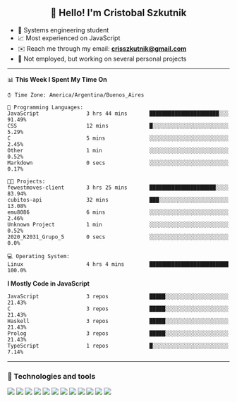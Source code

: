 <h2 align="center">👋 Hello! I'm Cristobal Szkutnik</h2>

- 📖  Systems engineering student
- 📈  Most experienced on JavaScript
- ✉️  Reach me through my email: **crisszkutnik@gmail.com**
- 🏢  Not employed, but working on several personal projects

-------

<!--START_SECTION:waka-->
📊 **This Week I Spent My Time On** 

```text
⌚︎ Time Zone: America/Argentina/Buenos_Aires

💬 Programming Languages: 
JavaScript               3 hrs 44 mins       ██████████████████████░░░   91.49% 
CSS                      12 mins             █░░░░░░░░░░░░░░░░░░░░░░░░   5.29% 
C                        5 mins              ░░░░░░░░░░░░░░░░░░░░░░░░░   2.45% 
Other                    1 min               ░░░░░░░░░░░░░░░░░░░░░░░░░   0.52% 
Markdown                 0 secs              ░░░░░░░░░░░░░░░░░░░░░░░░░   0.17%

🐱‍💻 Projects: 
fewestmoves-client       3 hrs 25 mins       █████████████████████░░░░   83.94% 
cubitos-api              32 mins             ███░░░░░░░░░░░░░░░░░░░░░░   13.08% 
emu8086                  6 mins              ░░░░░░░░░░░░░░░░░░░░░░░░░   2.46% 
Unknown Project          1 min               ░░░░░░░░░░░░░░░░░░░░░░░░░   0.52% 
2020_K2031_Grupo_5       0 secs              ░░░░░░░░░░░░░░░░░░░░░░░░░   0.0%

💻 Operating System: 
Linux                    4 hrs 4 mins        █████████████████████████   100.0%

```

**I Mostly Code in JavaScript** 

```text
JavaScript               3 repos             █████░░░░░░░░░░░░░░░░░░░░   21.43% 
C                        3 repos             █████░░░░░░░░░░░░░░░░░░░░   21.43% 
Haskell                  3 repos             █████░░░░░░░░░░░░░░░░░░░░   21.43% 
Prolog                   3 repos             █████░░░░░░░░░░░░░░░░░░░░   21.43% 
TypeScript               1 repos             █░░░░░░░░░░░░░░░░░░░░░░░░   7.14%

```



<!--END_SECTION:waka-->

-------

### 🔧 Technologies and tools
<div>
  <img src="https://img.shields.io/badge/node.js%20-%2343853D.svg?&style=for-the-badge&logo=node.js&logoColor=white"/>
  <img src="https://img.shields.io/badge/javascript%20-%23323330.svg?&style=for-the-badge&logo=javascript&logoColor=%23F7DF1E"/>
  <img src="https://img.shields.io/badge/typescript%20-%23007ACC.svg?&style=for-the-badge&logo=typescript&logoColor=white"/>
  <img src="https://img.shields.io/badge/html5%20-%23E34F26.svg?&style=for-the-badge&logo=html5&logoColor=white"/>
  <img src="https://img.shields.io/badge/css3%20-%231572B6.svg?&style=for-the-badge&logo=css3&logoColor=white"/>
  <img src="https://img.shields.io/badge/c%20-%2300599C.svg?&style=for-the-badge&logo=c&logoColor=white"/>
  <img src="https://img.shields.io/badge/react%20-%2320232a.svg?&style=for-the-badge&logo=react&logoColor=%2361DAFB"/>
  <img src="https://img.shields.io/badge/express.js%20-%23404d59.svg?&style=for-the-badge"/>
  <img src="https://img.shields.io/badge/bootstrap%20-%23563D7C.svg?&style=for-the-badge&logo=bootstrap&logoColor=white"/>
  <img src="https://img.shields.io/badge/git%20-%23F05033.svg?&style=for-the-badge&logo=git&logoColor=white"/>
  <img src="https://img.shields.io/badge/heroku%20-%23430098.svg?&style=for-the-badge&logo=heroku&logoColor=white"/>
  <img src ="https://img.shields.io/badge/MongoDB-%234ea94b.svg?&style=for-the-badge&logo=mongodb&logoColor=white"/>
 </div>
